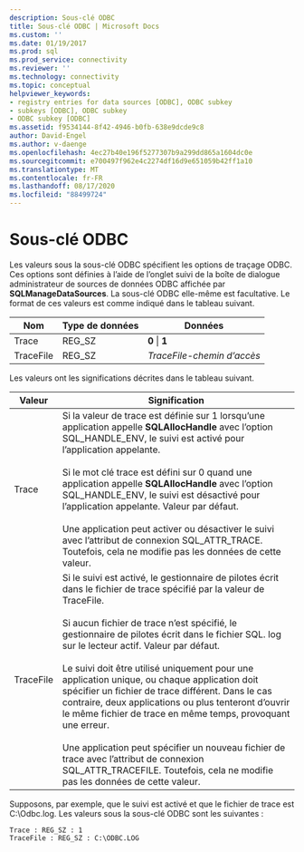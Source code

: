 ```yaml
---
description: Sous-clé ODBC
title: Sous-clé ODBC | Microsoft Docs
ms.custom: ''
ms.date: 01/19/2017
ms.prod: sql
ms.prod_service: connectivity
ms.reviewer: ''
ms.technology: connectivity
ms.topic: conceptual
helpviewer_keywords:
- registry entries for data sources [ODBC], ODBC subkey
- subkeys [ODBC], ODBC subkey
- ODBC subkey [ODBC]
ms.assetid: f9534144-8f42-4946-b0fb-638e9dcde9c8
author: David-Engel
ms.author: v-daenge
ms.openlocfilehash: 4ec27b40e196f5277307b9a299dd865a1604dc0e
ms.sourcegitcommit: e700497f962e4c2274df16d9e651059b42ff1a10
ms.translationtype: MT
ms.contentlocale: fr-FR
ms.lasthandoff: 08/17/2020
ms.locfileid: "88499724"
---
```

# <a name="odbc-subkey"></a>Sous-clé ODBC
Les valeurs sous la sous-clé ODBC spécifient les options de traçage ODBC. Ces options sont définies à l’aide de l’onglet suivi de la boîte de dialogue administrateur de sources de données ODBC affichée par **SQLManageDataSources**. La sous-clé ODBC elle-même est facultative. Le format de ces valeurs est comme indiqué dans le tableau suivant.  
  
|Nom|Type de données|Données|  
|----------|---------------|----------|  
|Trace|REG_SZ|**0** &#124; **1**|  
|TraceFile|REG_SZ|*TraceFile-chemin d’accès*|  
  
 Les valeurs ont les significations décrites dans le tableau suivant.  
  
|Valeur|Signification|  
|-----------|-------------|  
|Trace|Si la valeur de trace est définie sur 1 lorsqu’une application appelle **SQLAllocHandle** avec l’option SQL_HANDLE_ENV, le suivi est activé pour l’application appelante.<br /><br /> Si le mot clé trace est défini sur 0 quand une application appelle **SQLAllocHandle** avec l’option SQL_HANDLE_ENV, le suivi est désactivé pour l’application appelante. Valeur par défaut.<br /><br /> Une application peut activer ou désactiver le suivi avec l’attribut de connexion SQL_ATTR_TRACE. Toutefois, cela ne modifie pas les données de cette valeur.|  
|TraceFile|Si le suivi est activé, le gestionnaire de pilotes écrit dans le fichier de trace spécifié par la valeur de TraceFile.<br /><br /> Si aucun fichier de trace n’est spécifié, le gestionnaire de pilotes écrit dans le fichier SQL. log sur le lecteur actif. Valeur par défaut.<br /><br /> Le suivi doit être utilisé uniquement pour une application unique, ou chaque application doit spécifier un fichier de trace différent. Dans le cas contraire, deux applications ou plus tenteront d’ouvrir le même fichier de trace en même temps, provoquant une erreur.<br /><br /> Une application peut spécifier un nouveau fichier de trace avec l’attribut de connexion SQL_ATTR_TRACEFILE. Toutefois, cela ne modifie pas les données de cette valeur.|  
  
 Supposons, par exemple, que le suivi est activé et que le fichier de trace est C:\Odbc.log. Les valeurs sous la sous-clé ODBC sont les suivantes :  
  
```  
Trace : REG_SZ : 1  
TraceFile : REG_SZ : C:\ODBC.LOG  
  
```
